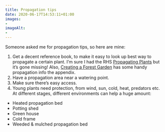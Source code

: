 ```yaml
---
title: Propagation tips
date: 2020-06-17T14:53:11+01:00
images:
- 
imageAlt:
- 
---
```


Someone asked me for propagation tips, so here are mine:

1. Get a decent reference book, to make it easy to look up best way to propagate a certain plant. I’m sure I had the RHS [Propagating Plants](www.amazon.co.uk/dp/1405300612) but it’s gone missing! Also, [Creating a Forest Garden](https://www.agroforestry.co.uk/product/creating-a-forest-garden-2/) has some handy propagation info the appendix.
2. Have a propagation area near a watering point.
3. Make sure there’s easy access.
4. Young plants need protection, from wind, sun, cold, heat, predators etc. At different stages, different environments can help a huge amount:
  * Heated propagation bed
  * Potting shed
  * Green house
  * Cold frame
  * Weeded & mulched propagation bed
